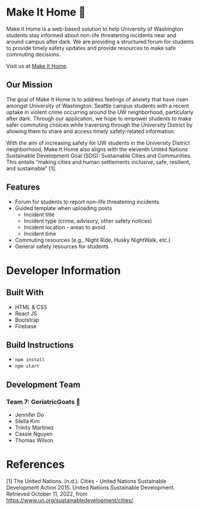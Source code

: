 # Make It Home 🌙
Make It Home is a web-based solution to help University of Washington students stay informed about non-life threatening incidents near and around campus after dark. We are providing a structured forum for students to provide timely safety updates and provide resources to make safe commuting decisions.

Visit us at [Make It Home](https://make-it-home-app.web.app/).

## Our Mission
The goal of Make It Home is to address feelings of anxiety that have risen amongst University of Washington: Seattle campus students with a recent uptake in violent crime occurring around the UW neighborhood, particularly after dark. Through our application, we hope to empower students to make safer commuting choices while traversing through the University District by allowing them to share and access timely safety-related information.

With the aim of increasing safety for UW students in the University District neighborhood, Make It Home also aligns with the eleventh United Nations Sustainable Development Goal (SDG): Sustainable Cities and Communities. This entails “making cities and human settlements inclusive, safe, resilient, and sustainable” [1]. 

## Features
- Forum for students to report non-life threatening incidents
- Guided template when uploading posts
  - Incident title
  - Incident type (crime, advisory, other safety notices)
  - Incident location - areas to avoid
  - Incident time
- Commuting resources (e.g., Night Ride, Husky NightWalk, etc.)
- General safety resources for students

# Developer Information
## Built With
- HTML & CSS
- React JS
- Bootstrap
- Firebase

## Build Instructions
- `npm install`
- `npm start`

## Development Team
### Team 7: GeriatricGoats 🐐
- Jennifer Do
- Stella Kim
- Trinity Martinez
- Cassie Nguyen
- Thomas Wilson

# References
[1] The United Nations. (n.d.). Cities - United Nations Sustainable Development Action 2015. United Nations Sustainable Development. Retrieved October 11, 2022, from https://www.un.org/sustainabledevelopment/cities/.
